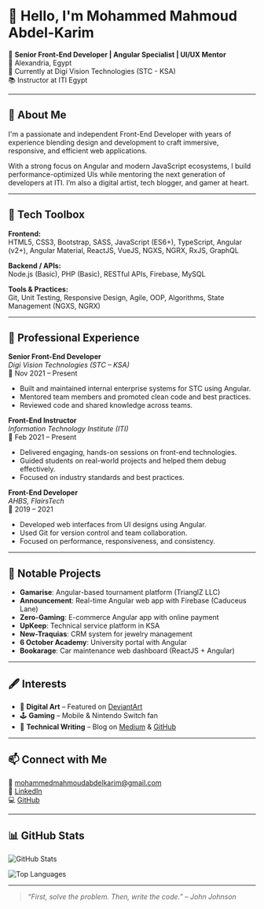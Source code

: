 # 👋 Hello, I'm Mohammed Mahmoud Abdel-Karim

🎯 **Senior Front-End Developer | Angular Specialist | UI/UX Mentor**  
📍 Alexandria, Egypt  
💼 Currently at Digi Vision Technologies (STC - KSA)  
📚 Instructor at ITI Egypt

---

## 🧠 About Me

I'm a passionate and independent Front-End Developer with years of experience blending design and development to craft immersive, responsive, and efficient web applications.

With a strong focus on Angular and modern JavaScript ecosystems, I build performance-optimized UIs while mentoring the next generation of developers at ITI. I’m also a digital artist, tech blogger, and gamer at heart.

---

## 🔧 Tech Toolbox

**Frontend:**  
HTML5, CSS3, Bootstrap, SASS, JavaScript (ES6+), TypeScript, Angular (v2+), Angular Material, ReactJS, VueJS, NGXS, NGRX, RxJS, GraphQL

**Backend / APIs:**  
Node.js (Basic), PHP (Basic), RESTful APIs, Firebase, MySQL

**Tools & Practices:**  
Git, Unit Testing, Responsive Design, Agile, OOP, Algorithms, State Management (NGXS, NGRX)

---

## 💼 Professional Experience

**Senior Front-End Developer**  
*Digi Vision Technologies (STC – KSA)*  
📅 Nov 2021 – Present  
- Built and maintained internal enterprise systems for STC using Angular.
- Mentored team members and promoted clean code and best practices.
- Reviewed code and shared knowledge across teams.

**Front-End Instructor**  
*Information Technology Institute (ITI)*  
📅 Feb 2021 – Present  
- Delivered engaging, hands-on sessions on front-end technologies.
- Guided students on real-world projects and helped them debug effectively.
- Focused on industry standards and best practices.

**Front-End Developer**  
*AHBS, FlairsTech*  
📅 2019 – 2021  
- Developed web interfaces from UI designs using Angular.
- Used Git for version control and team collaboration.
- Focused on performance, responsiveness, and consistency.

---

## 🚀 Notable Projects

- **Gamarise**: Angular-based tournament platform (TrianglZ LLC)
- **Announcement**: Real-time Angular web app with Firebase (Caduceus Lane)
- **Zero-Gaming**: E-commerce Angular app with online payment
- **UpKeep**: Technical service platform in KSA
- **New-Traquias**: CRM system for jewelry management
- **6 October Academy**: University portal with Angular
- **Bookarage**: Car maintenance web dashboard (ReactJS + Angular)

---

## 🖋️ Interests

- 🎨 **Digital Art** – Featured on [DeviantArt](https://www.deviantart.com/themagicalmammal)
- 🕹️ **Gaming** – Mobile & Nintendo Switch fan
- 📘 **Technical Writing** – Blog on [Medium](https://medium.com/@d19cyber) & [GitHub](https://github.com/themagicalmammal/howtodebuntu)

---

## 📫 Connect with Me

📧 [mohammedmahmoudabdelkarim@gmail.com](mailto:mohammedmahmoudabdelkarim@gmail.com)  
🔗 [LinkedIn](https://www.linkedin.com/in/mohammedmahmoudabdelkarim/)  
💻 [GitHub](https://github.com/MohammedMahmoudAbdelKarim)

---

## 📊 GitHub Stats

![GitHub Stats](https://github-readme-stats.vercel.app/api?username=MohammedMahmoudAbdelKarim&show_icons=true&theme=tokyonight)

![Top Languages](https://github-readme-stats.vercel.app/api/top-langs/?username=MohammedMahmoudAbdelKarim&layout=compact&theme=tokyonight)

---

> *“First, solve the problem. Then, write the code.” – John Johnson*
